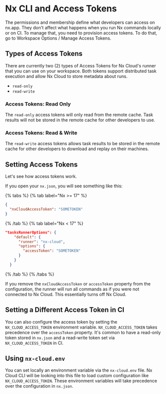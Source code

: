 # Nx CLI and Access Tokens

The permissions and membership define what developers can access on nx.app. They don't affect what happens when you run Nx commands locally or on CI. To manage that, you need to provision access tokens. To do that, go to Workspace Options / Manage Access Tokens.

## Types of Access Tokens

There are currently two (2) types of Access Tokens for Nx Cloud's runner that you can use on your workspace. Both tokens support distributed task execution and allow Nx Cloud to store metadata about runs.

- `read-only`
- `read-write`

### Access Tokens: Read Only

The `read-only` access tokens will only read from the remote cache. Task results will not be stored in the remote cache for other developers to use.

### Access Tokens: Read & Write

The `read-write` access tokens allows task results to be stored in the remote cache for other developers to download and replay on their machines.

## Setting Access Tokens

Let's see how access tokens work.

If you open your `nx.json`, you will see something like this:

{% tabs %}
{% tab label="Nx >= 17" %}

```json
{
  "nxCloudAccessToken": "SOMETOKEN"
}
```

{% /tab %}
{% tab label="Nx < 17" %}

```json
"tasksRunnerOptions": {
    "default": {
      "runner": "nx-cloud",
      "options": {
        "accessToken": "SOMETOKEN"
      }
    }
  }
```

{% /tab %}
{% /tabs %}

If you remove the `nxCloudAccessToken` or `accessToken` property from the configuration, the runner will run all commands as if you were not connected to Nx Cloud. This essentially turns off Nx Cloud.

## Setting a Different Access Token in CI

You can also configure the access token by setting the `NX_CLOUD_ACCESS_TOKEN` environment variable. `NX_CLOUD_ACCESS_TOKEN` takes precedence over the `accessToken` property. It's common to have a read-only token stored in `nx.json` and a read-write token set via `NX_CLOUD_ACCESS_TOKEN` in CI.

## Using `nx-cloud.env`

You can set locally an environment variable via the `nx-cloud.env` file. Nx Cloud CLI will be looking into this file to load custom configuration like `NX_CLOUD_ACCESS_TOKEN`. These environment variables will take precedence over the configuration in `nx.json`.
